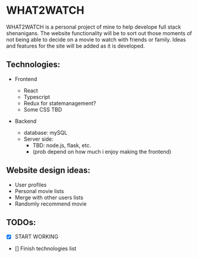 # WHAT2WATCH

WHAT2WATCH is a personal project of mine to help develope full stack shenanigans. The website functionality will be to sort out those moments of not being able to decide on a movie to watch with friends or family. Ideas and features for the site will be added as it is developed.

## Technologies:
- Frontend
    - React
    - Typescript
    - Redux for statemanagement?
    - Some CSS TBD

- Backend
    - database: mySQL
    - Server side:
        - TBD: node.js, flask, etc.
        - (prob depend on how much i enjoy making the frontend)

## Website design ideas:
- User profiles
- Personal movie lists
- Merge with other users lists
- Randomly recommend movie

## TODOs:
- [x] START WORKING
- [] Finish technologies list

